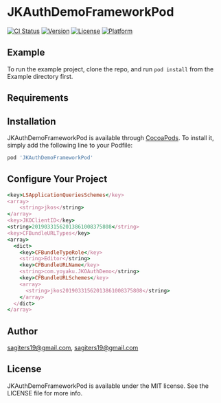 # JKAuthDemoFrameworkPod

[![CI Status](https://img.shields.io/travis/sagiters19@gmail.com/JKAuthDemoFrameworkPod.svg?style=flat)](https://travis-ci.org/sagiters19@gmail.com/JKAuthDemoFrameworkPod)
[![Version](https://img.shields.io/cocoapods/v/JKAuthDemoFrameworkPod.svg?style=flat)](https://cocoapods.org/pods/JKAuthDemoFrameworkPod)
[![License](https://img.shields.io/cocoapods/l/JKAuthDemoFrameworkPod.svg?style=flat)](https://cocoapods.org/pods/JKAuthDemoFrameworkPod)
[![Platform](https://img.shields.io/cocoapods/p/JKAuthDemoFrameworkPod.svg?style=flat)](https://cocoapods.org/pods/JKAuthDemoFrameworkPod)

## Example

To run the example project, clone the repo, and run `pod install` from the Example directory first.

## Requirements

## Installation

JKAuthDemoFrameworkPod is available through [CocoaPods](https://cocoapods.org). To install
it, simply add the following line to your Podfile:

```ruby
pod 'JKAuthDemoFrameworkPod'
```

## Configure Your Project

```ruby
<key>LSApplicationQueriesSchemes</key>
<array>
	<string>jkos</string>
</array>
<key>JKOClientID</key>
<string>20190331562013861008375808</string>
<key>CFBundleURLTypes</key>
<array>
  <dict>
    <key>CFBundleTypeRole</key>
    <string>Editor</string>
    <key>CFBundleURLName</key>
    <string>com.yoyaku.JKOAuthDemo</string>
    <key>CFBundleURLSchemes</key>
    <array>
      <string>jkos20190331562013861008375808</string>
    </array>
  </dict>
</array>
```

## Author

sagiters19@gmail.com, sagiters19@gmail.com

## License

JKAuthDemoFrameworkPod is available under the MIT license. See the LICENSE file for more info.
